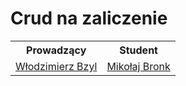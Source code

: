 # Crud na zaliczenie


<table>
  <tr>
    <th>Prowadzący</th> 
    <th>Student</th>
    <tr>
      <td><a href="https://github.com/wbzyl">Włodzimierz Bzyl</a></td> 
      <td><a href="https://github.com/mikolaj-bronk">Mikołaj Bronk</a></td>
  </tr>
  </tr>
</table>
